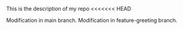 This is the description of my repo
<<<<<<< HEAD

 Modification in main branch.
 Modification in feature-greeting branch.

